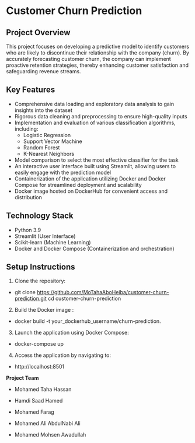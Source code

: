 # Customer Churn Prediction

## Project Overview
This project focuses on developing a predictive model to identify customers who are likely to discontinue their relationship with the company (churn). By accurately forecasting customer churn, the company can implement proactive retention strategies, thereby enhancing customer satisfaction and safeguarding revenue streams.

## Key Features
- Comprehensive data loading and exploratory data analysis to gain insights into the dataset  
- Rigorous data cleaning and preprocessing to ensure high-quality inputs  
- Implementation and evaluation of various classification algorithms, including:
  - Logistic Regression  
  - Support Vector Machine  
  - Random Forest  
  - K-Nearest Neighbors  
- Model comparison to select the most effective classifier for the task  
- An interactive user interface built using Streamlit, allowing users to easily engage with the prediction model  
- Containerization of the application utilizing Docker and Docker Compose for streamlined deployment and scalability  
- Docker image hosted on DockerHub for convenient access and distribution  

## Technology Stack
- Python 3.9  
- Streamlit (User Interface)  
- Scikit-learn (Machine Learning)  
- Docker and Docker Compose (Containerization and orchestration)  

## Setup Instructions

1. Clone the repository:  
  -  git clone https://github.com/MoTahaAboHeiba/customer-churn-prediction.git
     cd customer-churn-prediction
2. Build the Docker image :
  - docker build -t your_dockerhub_username/churn-prediction.
3. Launch the application using Docker Compose:
  - docker-compose up
4. Access the application by navigating to:
  - http://localhost:8501


**Project Team**
* Mohamed Taha Hassan

* Hamdi Saad Hamed

* Mohamed Farag

* Mohamed Ali AbdulNabi Ali

* Mohamed Mohsen Awadullah
  
